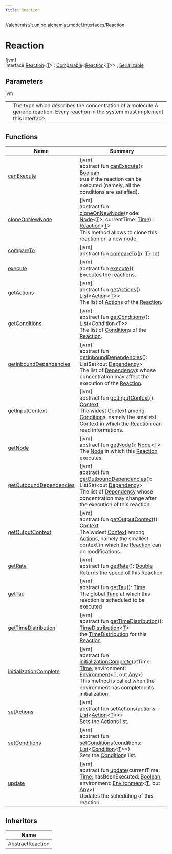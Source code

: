 ```yaml
---
title: Reaction
---
```

//[alchemist](../../../index.html)/[it.unibo.alchemist.model.interfaces](../index.html)/[Reaction](index.html)



# Reaction



[jvm]\
interface [Reaction](index.html)<[T](index.html)> : [Comparable](https://docs.oracle.com/javase/8/docs/api/java/lang/Comparable.html)<[Reaction](index.html)<[T](../../it.unibo.alchemist.core.interfaces/-scheduler/index.html)>> , [Serializable](https://docs.oracle.com/javase/8/docs/api/java/io/Serializable.html)



## Parameters


jvm

| | |
|---|---|
| <T> | The type which describes the concentration of a molecule A generic reaction. Every reaction in the system must implement this interface. |



## Functions


| Name | Summary |
|---|---|
| [canExecute](can-execute.html) | [jvm]<br>abstract fun [canExecute](can-execute.html)(): [Boolean](https://kotlinlang.org/api/latest/jvm/stdlib/kotlin/-boolean/index.html)<br>true if the reaction can be executed (namely, all the conditions are satisfied). |
| [cloneOnNewNode](clone-on-new-node.html) | [jvm]<br>abstract fun [cloneOnNewNode](clone-on-new-node.html)(node: [Node](../-node/index.html)<[T](../../it.unibo.alchemist.core.interfaces/-scheduler/index.html)>, currentTime: [Time](../-time/index.html)): [Reaction](index.html)<[T](../../it.unibo.alchemist.core.interfaces/-scheduler/index.html)><br>This method allows to clone this reaction on a new node. |
| [compareTo](../-g-p-s-point/index.html#-1554281679%2FFunctions%2F-134779887) | [jvm]<br>abstract fun [compareTo](../-g-p-s-point/index.html#-1554281679%2FFunctions%2F-134779887)(p: [T](../../it.unibo.alchemist.core.interfaces/-scheduler/index.html)): [Int](https://kotlinlang.org/api/latest/jvm/stdlib/kotlin/-int/index.html) |
| [execute](execute.html) | [jvm]<br>abstract fun [execute](execute.html)()<br>Executes the reactions. |
| [getActions](get-actions.html) | [jvm]<br>abstract fun [getActions](get-actions.html)(): [List](https://docs.oracle.com/javase/8/docs/api/java/util/List.html)<[Action](../-action/index.html)<[T](../../it.unibo.alchemist.core.interfaces/-scheduler/index.html)>><br>The list of [Action](../-action/index.html)s of the [Reaction](index.html). |
| [getConditions](get-conditions.html) | [jvm]<br>abstract fun [getConditions](get-conditions.html)(): [List](https://docs.oracle.com/javase/8/docs/api/java/util/List.html)<[Condition](../-condition/index.html)<[T](../../it.unibo.alchemist.core.interfaces/-scheduler/index.html)>><br>The list of [Condition](../-condition/index.html)s of the [Reaction](index.html). |
| [getInboundDependencies](get-inbound-dependencies.html) | [jvm]<br>abstract fun [getInboundDependencies](get-inbound-dependencies.html)(): ListSet<out [Dependency](../-dependency/index.html)><br>The list of [Dependency](../-dependency/index.html)s whose concentration may affect the execution of the [Reaction](index.html). |
| [getInputContext](get-input-context.html) | [jvm]<br>abstract fun [getInputContext](get-input-context.html)(): [Context](../-context/index.html)<br>The widest [Context](../-context/index.html) among [Condition](../-condition/index.html)s, namely the smallest [Context](../-context/index.html) in which the [Reaction](index.html) can read informations. |
| [getNode](get-node.html) | [jvm]<br>abstract fun [getNode](get-node.html)(): [Node](../-node/index.html)<[T](../../it.unibo.alchemist.core.interfaces/-scheduler/index.html)><br>The [Node](../-node/index.html) in which this [Reaction](index.html) executes. |
| [getOutboundDependencies](get-outbound-dependencies.html) | [jvm]<br>abstract fun [getOutboundDependencies](get-outbound-dependencies.html)(): ListSet<out [Dependency](../-dependency/index.html)><br>The list of [Dependency](../-dependency/index.html) whose concentration may change after the execution of this reaction. |
| [getOutputContext](get-output-context.html) | [jvm]<br>abstract fun [getOutputContext](get-output-context.html)(): [Context](../-context/index.html)<br>The widest [Context](../-context/index.html) among [Action](../-action/index.html)s, namely the smallest context in which the [Reaction](index.html) can do modifications. |
| [getRate](get-rate.html) | [jvm]<br>abstract fun [getRate](get-rate.html)(): [Double](https://kotlinlang.org/api/latest/jvm/stdlib/kotlin/-double/index.html)<br>Returns the speed of this [Reaction](index.html). |
| [getTau](get-tau.html) | [jvm]<br>abstract fun [getTau](get-tau.html)(): [Time](../-time/index.html)<br>The global [Time](../-time/index.html) at which this reaction is scheduled to be executed |
| [getTimeDistribution](get-time-distribution.html) | [jvm]<br>abstract fun [getTimeDistribution](get-time-distribution.html)(): [TimeDistribution](../-time-distribution/index.html)<[T](../../it.unibo.alchemist.core.interfaces/-scheduler/index.html)><br>the [TimeDistribution](../-time-distribution/index.html) for this [Reaction](index.html) |
| [initializationComplete](initialization-complete.html) | [jvm]<br>abstract fun [initializationComplete](initialization-complete.html)(atTime: [Time](../-time/index.html), environment: [Environment](../-environment/index.html)<[T](../../it.unibo.alchemist.core.interfaces/-scheduler/index.html), out [Any](https://kotlinlang.org/api/latest/jvm/stdlib/kotlin/-any/index.html)>)<br>This method is called when the environment has completed its initialization. |
| [setActions](set-actions.html) | [jvm]<br>abstract fun [setActions](set-actions.html)(actions: [List](https://docs.oracle.com/javase/8/docs/api/java/util/List.html)<[Action](../-action/index.html)<[T](../../it.unibo.alchemist.core.interfaces/-scheduler/index.html)>>)<br>Sets the [Action](../-action/index.html)s list. |
| [setConditions](set-conditions.html) | [jvm]<br>abstract fun [setConditions](set-conditions.html)(conditions: [List](https://docs.oracle.com/javase/8/docs/api/java/util/List.html)<[Condition](../-condition/index.html)<[T](../../it.unibo.alchemist.core.interfaces/-scheduler/index.html)>>)<br>Sets the [Condition](../-condition/index.html)s list. |
| [update](update.html) | [jvm]<br>abstract fun [update](update.html)(currentTime: [Time](../-time/index.html), hasBeenExecuted: [Boolean](https://kotlinlang.org/api/latest/jvm/stdlib/kotlin/-boolean/index.html), environment: [Environment](../-environment/index.html)<[T](../../it.unibo.alchemist.core.interfaces/-scheduler/index.html), out [Any](https://kotlinlang.org/api/latest/jvm/stdlib/kotlin/-any/index.html)>)<br>Updates the scheduling of this reaction. |


## Inheritors


| Name |
|---|
| [AbstractReaction](../../it.unibo.alchemist.model.implementations.reactions/-abstract-reaction/index.html) |

